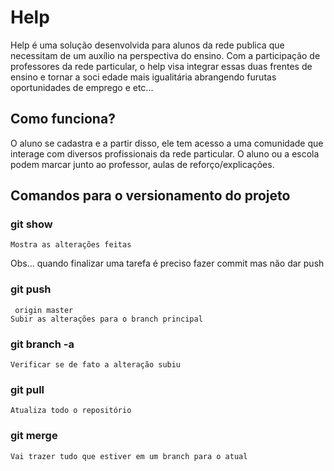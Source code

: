# Help

Help é uma solução desenvolvida para alunos da rede publica que necessitam de um auxílio na perspectiva do ensino.
Com a participação de professores da rede particular, o help visa integrar essas duas frentes de ensino e tornar a soci
edade mais igualitária abrangendo furutas oportunidades de emprego e etc...

## Como funciona?
 O aluno se cadastra e a partir disso, ele tem acesso a uma comunidade que interage com diversos profissionais da
 rede particular.
 O aluno ou a escola podem marcar junto ao professor, aulas de reforço/explicações.


## Comandos para o versionamento do projeto

### git show

```
Mostra as alterações feitas
```

Obs... quando finalizar uma tarefa é preciso
fazer commit mas não dar push

### git push

```
 origin master
Subir as alterações para o branch principal
```

### git branch -a

```
Verificar se de fato a alteração subiu
```

### git pull

```
Atualiza todo o repositório
```
 
### git merge

```
Vai trazer tudo que estiver em um branch para o atual
```